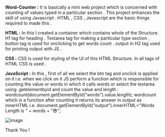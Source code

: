 **Word-Counter :**
It is basically a mini web project which is concerned with counting of values typed in a particular section . 
This project enhances the skill of using Javascript .
HTML , CSS , Javascript are the basic things required to made this .

**HTML :**
In this I created a container which contains whole of the Structure.
H1 tag for heading .
Textarea tag for making a particular type section ,
button tag is used for onclicking to get words count .
output in H2 tag used for printing output with JS .

**CSS :**
CSS is used for styling of the UI of this HTML Structure.
In all tags of HTML CSS is used .

**JavaScript :**
In this , first of all we select the btn tag and onclick is applied on it i.e. when we click on it JS perform a function which is responsible for counting the value or words in which it calls words or select the textarea using .getelementbyid and count the value and length :
 wordcount(document.getElementById("words").value.length);
wordcount which is a function after counting it returns its answer in output as innerHTML i.e. 
document.getElementById("output").innerHTML="Words Length is " + words + "😎";

![image](https://github.com/Abbas7120/Word-Counter/assets/148750291/87d54e72-12dd-426c-8937-731077aedb09)


Thank You !
